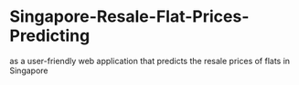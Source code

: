 # Singapore-Resale-Flat-Prices-Predicting
as a user-friendly web application that predicts the resale prices of flats in Singapore
